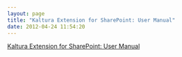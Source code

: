```yaml
---
layout: page
title: "Kaltura Extension for SharePoint: User Manual"
date: 2012-04-24 11:54:20
---
```


[Kaltura Extension for SharePoint: User Manual][1]

 [1]: http://cdnknowledge.kaltura.com//sites/default/files/Kaltura_SharePoint_Extension_User_Manual_Eagle.pdf